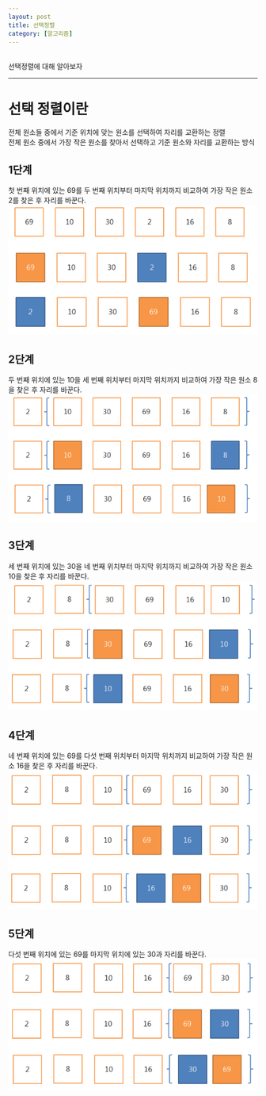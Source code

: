 ```yaml
---
layout: post
title: 선택정렬
category: [알고리즘]
---
```

<br>
선택정렬에 대해 알아보자
<!-- more -->
<hr>

# 선택 정렬이란
전체 원소들 중에서 기준 위치에 맞는 원소를 선택하여 자리를 교환하는 정렬  
전체 원소 중에서 가장 작은 원소를 찾아서 선택하고 기준 원소와 자리를 교환하는 방식

## 1단계
첫 번째 위치에 있는 69를 두 번째 위치부터 마지막 위치까지 비교하여 가장 작은 원소 2를 찾은 후 자리를 바꾼다.  
![선택정렬0](/public/img/알고리즘/선택정렬0.png)


## 2단계
두 번째 위치에 있는 10을 세 번째 위치부터 마지막 위치까지 비교하여 가장 작은 원소 8을 찾은 후 자리를 바꾼다.
![선택정렬1](/public/img/알고리즘/선택정렬1.png)


## 3단계
세 번째 위치에 있는 30을 네 번째 위치부터 마지막 위치까지 비교하여 가장 작은 원소 10을 찾은 후 자리를 바꾼다.
![선택정렬2](/public/img/알고리즘/선택정렬2.png)


## 4단계
네 번째 위치에 있는 69를 다섯 번째 위치부터 마지막 위치까지 비교하여 가장 작은 원소 16을 찾은 후 자리를 바꾼다.
![선택정렬3](/public/img/알고리즘/선택정렬3.png)


## 5단계
다섯 번째 위치에 있는 69를 마지막 위치에 있는 30과 자리를 바꾼다.
![선택정렬4](/public/img/알고리즘/선택정렬4.png)